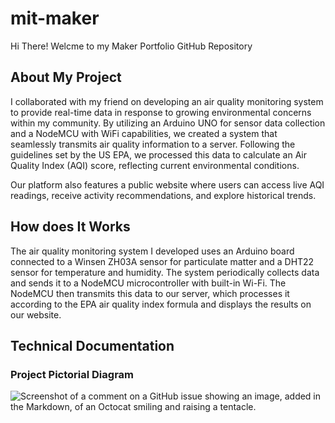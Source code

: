 # mit-maker
Hi There! Welcme to my Maker Portfolio GitHub Repository

## About My Project
I collaborated with my friend on developing an air quality monitoring system to provide real-time data in response to growing environmental concerns within my community. By utilizing an Arduino UNO for sensor data collection and a NodeMCU with WiFi capabilities, we created a system that seamlessly transmits air quality information to a server. Following the guidelines set by the US EPA, we processed this data to calculate an Air Quality Index (AQI) score, reflecting current environmental conditions.

Our platform also features a public website where users can access live AQI readings, receive activity recommendations, and explore historical trends.

## How does It Works
The air quality monitoring system I developed uses an Arduino board connected to a Winsen ZH03A sensor for particulate matter and a DHT22 sensor for temperature and humidity. The system periodically collects data and sends it to a NodeMCU microcontroller with built-in Wi-Fi. The NodeMCU then transmits this data to our server, which processes it according to the EPA air quality index formula and displays the results on our website.

## Technical Documentation
### Project Pictorial Diagram
![Screenshot of a comment on a GitHub issue showing an image, added in the Markdown, of an Octocat smiling and raising a tentacle.](/images-doc/pictorial.png)
